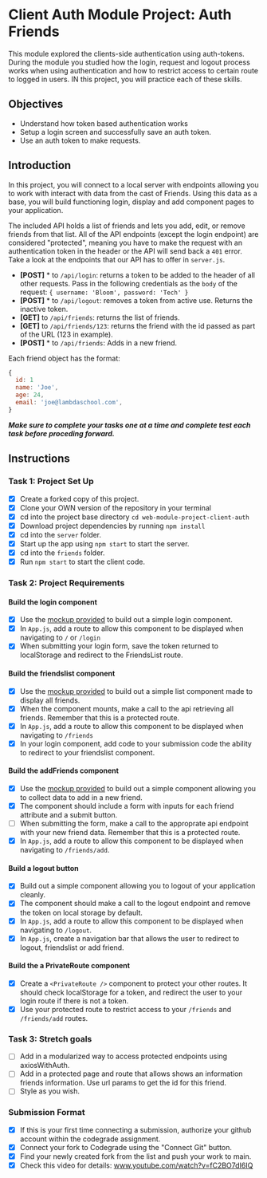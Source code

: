 # Client Auth Module Project: Auth Friends

This module explored the clients-side authentication using auth-tokens. During the module you studied how the login, request and logout process works when using authentication and how to restrict access to certain route to logged in users. IN this project, you will practice each of these skills.

## Objectives
- Understand how token based authentication works
- Setup a login screen and successfully save an auth token.
- Use an auth token to make requests.

## Introduction
In this project, you will connect to a local server with endpoints allowing you to work with interact with data from the cast of Friends. Using this data as a 
base, you will build functioning login, display and add component pages to your application.

The included API holds a list of friends and lets you add, edit, or remove friends from that list. All of the API endpoints (except the login endpoint) are considered "protected", meaning you have to make the request with an authentication token in the header or the API will send back a `401` error. Take a look at the endpoints that our API has to offer in `server.js`.

  * **[POST]** * to `/api/login`: returns a token to be added to the header of all other requests. Pass in the following credentials as the `body` of the request: `{ username: 'Bloom', password: 'Tech' }`
  * **[POST]** * to `/api/logout`: removes a token from active use. Returns the inactive token. 
  * **[GET]** to `/api/friends`: returns the list of friends.
  * **[GET]** to `/api/friends/123`: returns the friend with the id passed as part of the URL (123 in example).
  * **[POST]** * to `/api/friends`: Adds in a new friend.

Each friend object has the format:
```js
{
  id: 1
  name: 'Joe',
  age: 24,
  email: 'joe@lambdaschool.com',
}
```


***Make sure to complete your tasks one at a time and complete test each task before proceding forward.***

## Instructions
### Task 1: Project Set Up
* [x] Create a forked copy of this project.
* [x] Clone your OWN version of the repository in your terminal
* [x] cd into the project base directory `cd web-module-project-client-auth`
* [x] Download project dependencies by running `npm install`
* [x] cd into the `server` folder.
* [x] Start up the app using `npm start` to start the server.
* [x] cd into the `friends` folder.
* [x] Run `npm start` to start the client code.

### Task 2: Project Requirements
#### Build the login component
* [x] Use the [mockup provided](./login_mockup.png) to build out a simple login component.
* [x] In `App.js`, add a route to allow this component to be displayed when navigating to `/` or `/login`
* [x] When submitting your login form, save the token returned to localStorage and redirect to the FriendsList route.

#### Build the friendslist component
* [x] Use the [mockup provided](./friendslist_mockup.png) to build out a simple list component made to display all friends.
* [x] When the component mounts, make a call to the api retrieving all friends. Remember that this is a protected route.
* [x] In `App.js`, add a route to allow this component to be displayed when navigating to `/friends`
* [x] In your login component, add code to your submission code the ability to redirect to your friendslist component.

#### Build the addFriends component
* [x] Use the [mockup provided](./addfriends_mockup.png) to build out a simple component allowing you to collect data to add in a new friend.
* [x] The component should include a form with inputs for each friend attribute and a submit button.
* [ ] When submitting the form, make a call to the approprate api endpoint with your new friend data. Remember that this is a protected route.
* [x] In `App.js`, add a route to allow this component to be displayed when navigating to `/friends/add`.

#### Build a logout button
* [x] Build out a simple component allowing you to logout of your application cleanly.
* [x] The component should make a call to the logout endpoint and remove the token on local storage by default.
* [x] In `App.js`, add a route to allow this component to be displayed when navigating to `/logout`.
* [x] In `App.js`, create a navigation bar that allows the user to redirect to logout, friendslist or add friend.

#### Build the a PrivateRoute component
* [x] Create a `<PrivateRoute />` component to protect your other routes. It should check localStorage for a token, and redirect the user to your login route if there is not a token.
* [x] Use your protected route to restrict access to your `/friends` and `/friends/add` routes.

### Task 3: Stretch goals
- [ ] Add in a modularized way to access protected endpoints using axiosWithAuth.
- [ ] Add in a protected page and route that allows shows an information friends information. Use url params to get the id for this friend.
- [ ] Style as you wish.

### Submission Format
- [x] If this is your first time connecting a submission, authorize your github account within the codegrade assignment.
- [x] Connect your fork to Codegrade using the "Connect Git" button.
- [x] Find your newly created fork from the list and push your work to main.
- [x] Check this video for details: www.youtube.com/watch?v=fC2BO7dI6IQ

